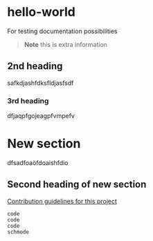 # hello-world
For testing documentation possibilities
>**Note** this is extra information
## 2nd heading
safkdjashfdksfldjasfsdf
### 3rd heading
dfjaqpfgojeagpfvmpefv
# New section
dfsadfoaöfdoaishfdio
## Second heading of new section
[Contribution guidelines for this project](Introduction.md)
```
code
code
code
schmode
```
